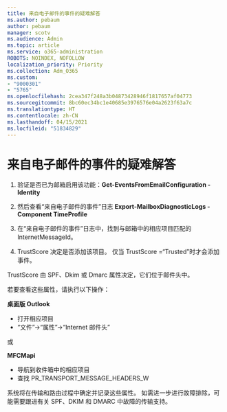 ```yaml
---
title: 来自电子邮件的事件的疑难解答
ms.author: pebaum
author: pebaum
manager: scotv
ms.audience: Admin
ms.topic: article
ms.service: o365-administration
ROBOTS: NOINDEX, NOFOLLOW
localization_priority: Priority
ms.collection: Adm_O365
ms.custom:
- "9000301"
- "5765"
ms.openlocfilehash: 2cea347f248a3b04873428946f1817657af04773
ms.sourcegitcommit: 8bc60ec34bc1e40685e3976576e04a2623f63a7c
ms.translationtype: HT
ms.contentlocale: zh-CN
ms.lasthandoff: 04/15/2021
ms.locfileid: "51834829"
---
```

# <a name="troubleshooting-events-from-email"></a>来自电子邮件的事件的疑难解答

1. 验证是否已为邮箱启用该功能：**Get-EventsFromEmailConfiguration -Identity <mailbox>**

2. 然后查看“来自电子邮件的事件”日志 **Export-MailboxDiagnosticLogs <mailbox> -Component TimeProfile**

3. 在“来自电子邮件的事件”日志中，找到与邮箱中的相应项目匹配的 InternetMessageId。  

4. TrustScore 决定是否添加该项目。 仅当 TrustScore =“Trusted”时才会添加事件。

TrustScore 由 SPF、Dkim 或 Dmarc 属性决定，它们位于邮件头中。

若要查看这些属性，请执行以下操作：

**桌面版 Outlook**

- 打开相应项目
- “文件”->“属性”->“Internet 邮件头”

或

**MFCMapi**

- 导航到收件箱中的相应项目
- 查找 PR_TRANSPORT_MESSAGE_HEADERS_W

系统将在传输和路由过程中确定并记录这些属性。 如需进一步进行故障排除，可能需要跟进有关 SPF、DKIM 和 DMARC 中故障的传输支持。